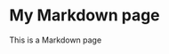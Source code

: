 <!--
 * @Author: yinghao.xu
 * @Date: 2023-06-09 16:10:35
 * @LastEditors: yinghao.xu
 * @LastEditTime: 2023-06-09 16:10:49
 * @Description: 
 * 
-->
# My Markdown page

This is a Markdown page